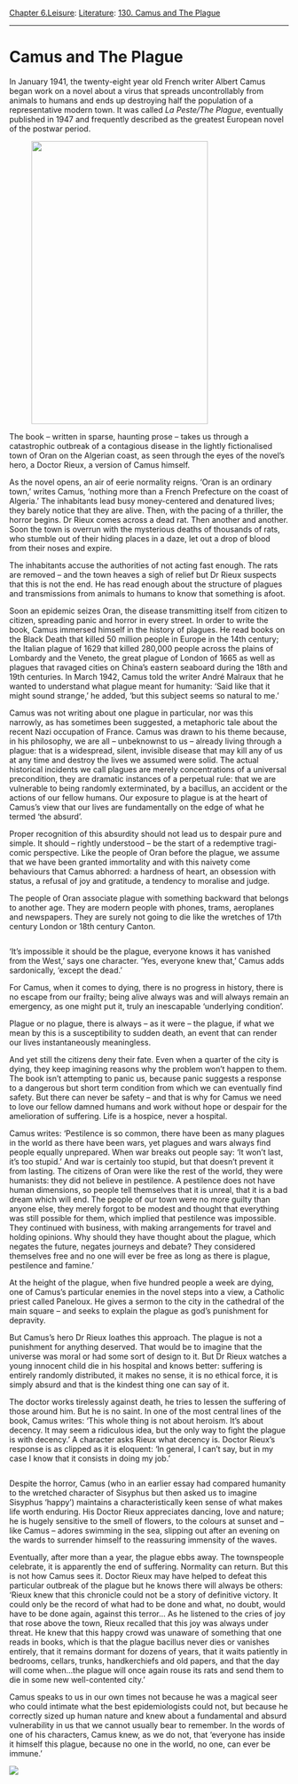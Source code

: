 [Chapter 6.Leisure](https://www.theschooloflife.com/thebookoflife/category/leisure/): [Literature](https://www.theschooloflife.com/thebookoflife/category/leisure/literature/): [130. Camus and The Plague](https://www.theschooloflife.com/thebookoflife/camus-and-the-plague/)

* * *

# Camus and The Plague

In January 1941, the twenty-eight year old French writer Albert Camus began work on a novel about a virus that spreads uncontrollably from animals to humans and ends up destroying half the population of a representative modern town. It was called _La Peste/The Plague_, eventually published in 1947 and frequently described as the greatest European novel of the postwar period.

<figure class="aligncenter is-resized"><img src="https://www.theschooloflife.com/thebookoflife/wp-content/uploads/2020/03/674px-La_Peste_book_cover-639x1024.jpg" alt="" class="wp-image-24179" width="318" height="510" srcset="https://www.theschooloflife.com/thebookoflife/wp-content/uploads/2020/03/674px-La_Peste_book_cover-639x1024.jpg 639w, https://www.theschooloflife.com/thebookoflife/wp-content/uploads/2020/03/674px-La_Peste_book_cover-187x300.jpg 187w, https://www.theschooloflife.com/thebookoflife/wp-content/uploads/2020/03/674px-La_Peste_book_cover.jpg 674w" sizes="(max-width: 318px) 100vw, 318px"></figure>

The book – written in sparse, haunting prose – takes us through a catastrophic outbreak of a contagious disease in the lightly fictionalised town of Oran on the Algerian coast, as seen through the eyes of the novel’s hero, a Doctor Rieux, a version of Camus himself.&nbsp;

As the novel opens, an air of eerie normality reigns. ‘Oran is an ordinary town,’ writes Camus, ‘nothing more than a French Prefecture on the coast of Algeria.’ The inhabitants lead busy money-centered and denatured lives; they barely notice that they are alive. Then, with the pacing of a thriller, the horror begins. Dr Rieux comes across a dead rat. Then another and another. Soon the town is overrun with the mysterious deaths of thousands of rats, who stumble out of their hiding places in a daze, let out a drop of blood from their noses and expire.&nbsp;

The inhabitants accuse the authorities of not acting fast enough. The rats are removed – and the town heaves a sigh of relief but Dr Rieux suspects that this is not the end. He has read enough about the structure of plagues and transmissions from animals to humans to know that something is afoot.&nbsp;

Soon an epidemic seizes Oran, the disease transmitting itself from citizen to citizen, spreading panic and horror in every street. In order to write the book, Camus immersed himself in the history of plagues. He read books on the Black Death that killed 50 million people in Europe in the 14th century; the Italian plague of 1629 that killed 280,000 people across the plains of Lombardy and the Veneto, the great plague of London of 1665 as well as plagues that ravaged cities on China’s eastern seaboard during the 18th and 19th centuries. In March 1942, Camus told the writer André Malraux that he wanted to understand what plague meant for humanity: ‘Said like that it might sound strange,’ he added, ‘but this subject seems so natural to me.’

Camus was not writing about one plague in particular, nor was this narrowly, as has sometimes been suggested, a metaphoric tale about the recent Nazi occupation of France. Camus was drawn to his theme because, in his philosophy, we are all – unbeknownst to us – already living through a plague: that is a widespread, silent, invisible disease that may kill any of us at any time and destroy the lives we assumed were solid. The actual historical incidents we call plagues are merely concentrations of a universal precondition, they are dramatic instances of a perpetual rule: that we are vulnerable to being randomly exterminated, by a bacillus, an accident or the actions of our fellow humans. Our exposure to plague is at the heart of Camus’s view that our lives are fundamentally on the edge of what he termed ‘the absurd’.

Proper recognition of this absurdity should not lead us to despair pure and simple. It should – rightly understood – be the start of a redemptive tragi-comic perspective. Like the people of Oran before the plague, we assume that we have been granted immortality and with this naivety come behaviours that Camus abhorred: a hardness of heart, an obsession with status, a refusal of joy and gratitude, a tendency to moralise and judge.&nbsp;

The people of Oran associate plague with something backward that belongs to another age. They are modern people with phones, trams, aeroplanes and newspapers. They are surely not going to die like the wretches of 17th century London or 18th century Canton.&nbsp;&nbsp;

<figure class="wp-block-image"><img src="https://www.theschooloflife.com/thebookoflife/wp-content/uploads/2020/03/Doutielt3.jpg" alt="" class="wp-image-24180" srcset="https://www.theschooloflife.com/thebookoflife/wp-content/uploads/2020/03/Doutielt3.jpg 801w, https://www.theschooloflife.com/thebookoflife/wp-content/uploads/2020/03/Doutielt3-300x181.jpg 300w, https://www.theschooloflife.com/thebookoflife/wp-content/uploads/2020/03/Doutielt3-768x462.jpg 768w" sizes="(max-width: 801px) 100vw, 801px"></figure>

‘It’s impossible it should be the plague, everyone knows it has vanished from the West,’ says one character. ‘Yes, everyone knew that,’ Camus adds sardonically, ‘except the dead.’&nbsp;

For Camus, when it comes to dying, there is no progress in history, there is no escape from our frailty; being alive always was and will always remain an emergency, as one might put it, truly an inescapable ‘underlying condition’.

Plague or no plague, there is always – as it were – the plague, if what we mean by this is a susceptibility to sudden death, an event that can render our lives instantaneously meaningless.&nbsp;

And yet still the citizens deny their fate. Even when a quarter of the city is dying, they keep imagining reasons why the problem won’t happen to them. The book isn’t attempting to panic us, because panic suggests a response to a dangerous but short term condition from which we can eventually find safety. But there can never be safety – and that is why for Camus we need to love our fellow damned humans and work without hope or despair for the amelioration of suffering. Life is a hospice, never a hospital.

Camus writes: ‘Pestilence is so common, there have been as many plagues in the world as there have been wars, yet plagues and wars always find people equally unprepared. When war breaks out people say: ‘It won’t last, it’s too stupid.’ And war is certainly too stupid, but that doesn’t prevent it from lasting. The citizens of Oran were like the rest of the world, they were humanists: they did not believe in pestilence. A pestilence does not have human dimensions, so people tell themselves that it is unreal, that it is a bad dream which will end. The people of our town were no more guilty than anyone else, they merely forgot to be modest and thought that everything was still possible for them, which implied that pestilence was impossible. They continued with business, with making arrangements for travel and holding opinions. Why should they have thought about the plague, which negates the future, negates journeys and debate? They considered themselves free and no one will ever be free as long as there is plague, pestilence and famine.’

At the height of the plague, when five hundred people a week are dying, one of Camus’s particular enemies in the novel steps into a view, a Catholic priest called Paneloux. He gives a sermon to the city in the cathedral of the main square – and seeks to explain the plague as god’s punishment for depravity.&nbsp;

But Camus’s hero Dr Rieux loathes this approach. The plague is not a punishment for anything deserved. That would be to imagine that the universe was moral or had some sort of design to it. But Dr Rieux watches a young innocent child die in his hospital and knows better: suffering is entirely randomly distributed, it makes no sense, it is no ethical force, it is simply absurd and that is the kindest thing one can say of it.

The doctor works tirelessly against death, he tries to lessen the suffering of those around him. But he is no saint. In one of the most central lines of the book, Camus writes: ‘This whole thing is not about heroism. It’s about decency. It may seem a ridiculous idea, but the only way to fight the plague is with decency.’ A character asks Rieux what decency is. Doctor Rieux’s response is as clipped as it is eloquent: ‘In general, I can’t say, but in my case I know that it consists in doing my job.’

<figure class="aligncenter"><img src="https://www.theschooloflife.com/thebookoflife/wp-content/uploads/2020/03/640px-09-5036-043_influenza_7839561772.jpg" alt="" class="wp-image-24183" srcset="https://www.theschooloflife.com/thebookoflife/wp-content/uploads/2020/03/640px-09-5036-043_influenza_7839561772.jpg 640w, https://www.theschooloflife.com/thebookoflife/wp-content/uploads/2020/03/640px-09-5036-043_influenza_7839561772-300x213.jpg 300w" sizes="(max-width: 640px) 100vw, 640px"></figure>

Despite the horror, Camus (who in an earlier essay had compared humanity to the wretched character of Sisyphus but then asked us to imagine Sisyphus ‘happy’) maintains a characteristically keen sense of what makes life worth enduring. His Doctor Rieux appreciates dancing, love and nature; he is hugely sensitive to the smell of flowers, to the colours at sunset and – like Camus – adores swimming in the sea, slipping out after an evening on the wards to surrender himself to the reassuring immensity of the waves.

Eventually, after more than a year, the plague ebbs away. The townspeople celebrate, it is apparently the end of suffering. Normality can return. But this is not how Camus sees it. Doctor Rieux may have helped to defeat this particular outbreak of the plague but he knows there will always be others: ‘Rieux knew that this chronicle could not be a story of definitive victory. It could only be the record of what had to be done and what, no doubt, would have to be done again, against this terror… As he listened to the cries of joy that rose above the town, Rieux recalled that this joy was always under threat. He knew that this happy crowd was unaware of something that one reads in books, which is that the plague bacillus never dies or vanishes entirely, that it remains dormant for dozens of years, that it waits patiently in bedrooms, cellars, trunks, handkerchiefs and old papers, and that the day will come when…the plague will once again rouse its rats and send them to die in some new well-contented city.’

Camus speaks to us in our own times not because he was a magical seer who could intimate what the best epidemiologists could not, but because he correctly sized up human nature and knew about a fundamental and absurd vulnerability in us that we cannot usually bear to remember. In the words of one of his characters, Camus knew, as we do not, that ‘everyone has inside it himself this plague, because no one in the world, no one, can ever be immune.’

[![](https://img.youtube.com/vi/vSYPwX4NPg4/0.jpg)](https://www.youtube.com/embed/vSYPwX4NPg4 '')
  
